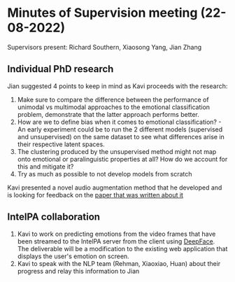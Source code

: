 # Minutes of Supervision meeting (22-08-2022)

Supervisors present: Richard Southern, Xiaosong Yang, Jian Zhang

## Individual PhD research
Jian suggested 4 points to keep in mind as Kavi proceeds with the research:
1. Make sure to compare the difference between the performance of unimodal vs multimodal approaches to the emotional classification problem, demonstrate that the latter approach performs better.
2. How are we to define bias when it comes to emotional classification? - An early experiment could be to run the 2 different models (supervised and unsupervised) on the same dataset to see what differences arise in their respective latent spaces.
3. The clustering produced by the unsupervised method might not map onto emotional or paralinguistic properties at all? How do we account for this and mitigate it?
4. Try as much as possible to not develop models from scratch 

Kavi presented a novel audio augmentation method that he developed and is looking for feedback on the [paper that was written about it](https://www.overleaf.com/read/vvrnhjntcczx)

## IntelPA collaboration
1. Kavi to work on predicting emotions from the video frames that have been streamed to the IntelPA server from the client using [DeepFace](https://github.com/serengil/deepface). The deliverable will be a modification to the existing web application that displays the user's emotion on screen.
2. Kavi to speak with the NLP team (Rehman, Xiaoxiao, Huan) about their progress and relay this information to Jian
